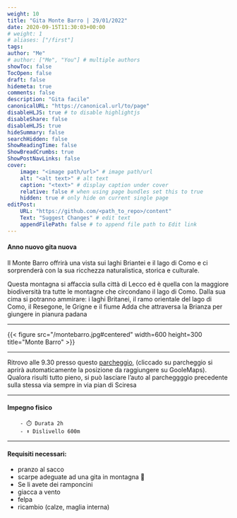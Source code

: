 ```yaml
---
weight: 10
title: "Gita Monte Barro | 29/01/2022"
date: 2020-09-15T11:30:03+00:00
# weight: 1
# aliases: ["/first"]
tags: 
author: "Me"
# author: ["Me", "You"] # multiple authors
showToc: false
TocOpen: false
draft: false
hidemeta: true
comments: false
description: "Gita facile"
canonicalURL: "https://canonical.url/to/page"
disableHLJS: true # to disable highlightjs
disableShare: false
disableHLJS: true
hideSummary: false
searchHidden: false
ShowReadingTime: false
ShowBreadCrumbs: true
ShowPostNavLinks: false 
cover:
    image: "<image path/url>" # image path/url
    alt: "<alt text>" # alt text
    caption: "<text>" # display caption under cover
    relative: false # when using page bundles set this to true
    hidden: true # only hide on current single page
editPost:
    URL: "https://github.com/<path_to_repo>/content"
    Text: "Suggest Changes" # edit text
    appendFilePath: false # to append file path to Edit link
---
```




#### Anno nuovo gita nuova

<!--more--> 

Il Monte Barro offrirà una  vista sui laghi Briantei e il lago di Como e ci sorprenderà con la sua ricchezza naturalistica, storica e culturale. 

Questa montagna si affaccia sulla città di Lecco ed è quella con la maggiore biodiversità tra tutte le montagne che circondano il lago di Como. Dalla sua cima si potranno ammirare: i laghi Britanei, il ramo orientale del lago di Como, il Resegone, le Grigne e il fiume Adda che attraversa la Brianza per giungere in pianura padana  

---

{{< figure src="/montebarro.jpg#centered" width=600 height=300 title="Monte Barro" >}}

---

Ritrovo alle 9.30 presso questo [parcheggio](https://goo.gl/maps/axV8iUCMZPKGZ8hV9), (cliccado su parcheggio si aprirà automaticamente la posizione da raggiungere su GooleMaps). Qualora risulti tutto pieno, si può lasciare l’auto al parcheggggio precedente sulla stessa via sempre in via pian di Sciresa

--- 
#### Impegno fisico
   
    
        - ⏱️ Durata 2h
        - ⬆️ Dislivello 600m


---
#### Requisiti necessari:  
- pranzo al sacco 
- scarpe adeguate ad una gita in montagna 🥾 
- Se li avete dei ramponcini 
- giacca a vento
- felpa
- ricambio (calze, maglia interna)
